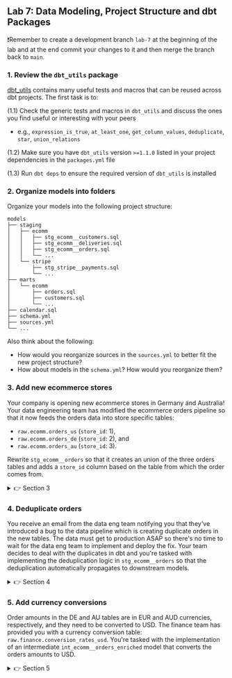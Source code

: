 ## Lab 7: Data Modeling, Project Structure and dbt Packages

❗Remember to create a development branch `lab-7` at the beginning of the lab and at the end commit your changes to it and then merge the branch back to `main`.

### 1. Review the `dbt_utils` package 

[dbt_utils](https://hub.getdbt.com/dbt-labs/dbt_utils/latest/) contains many useful tests and macros that can be reused across dbt projects. The first task is to:

(1.1) Check the generic tests and macros in `dbt_utils` and discuss the ones you find useful or interesting with your peers
    
* e.g., `expression_is_true`, `at_least_one`, `get_column_values`, `deduplicate`, `star`, `union_relations`

(1.2) Make sure you have `dbt_utils` version `>=1.1.0` listed in your project dependencies in the `packages.yml` file

(1.3) Run `dbt deps` to ensure the required version of `dbt_utils` is installed

### 2. Organize models into folders

Organize your models into the following project structure:

    models
    ├── staging
    │   ├── ecomm
    │   │   ├── stg_ecomm__customers.sql
    │   │   ├── stg_ecomm__deliveries.sql
    │   │   ├── stg_ecomm__orders.sql
    │   │   └── ...
    │   └── stripe
    │       ├── stg_stripe__payments.sql
    │       └── ...
    ├── marts
    │   └── ecomm
    │       ├── orders.sql
    │       ├── customers.sql
    │       └── ...
    ├── calendar.sql
    ├── schema.yml
    ├── sources.yml
    └── ...

Also think about the following:

* How would you reorganize sources in the `sources.yml` to better fit the new project structure?
* How about models in the `schema.yml`? How would you reorganize them?

### 3. Add new ecommerce stores

Your company is opening new ecommerce stores in Germany and Australia! Your data engineering team has modified the ecommerce orders pipeline so that it now feeds the orders data into store specific tables: 

* `raw.ecomm.orders_us` (`store_id`: 1),
* `raw.ecomm.orders_de` (`store_id`: 2), and
* `raw.ecomm.orders_au` (`store_id`: 3).

Rewrite `stg_ecomm__orders` so that it creates an union of the three orders tables and adds a `store_id` column based on the table from which the order comes from. 

<details>
  <summary>👉 Section 3</summary>

  (3.1) Add the three orders tables to your `sources.yml`: `orders_us`, `orders_de` and `orders_au`

  (3.2) Refactor `stg_ecomm__orders` so that it combines the three orders tables using the `dbt_utils.union_relations` macro:

  ```sql
    with sources as (
        {{
            dbt_utils.union_relations(
                relations=[
                    source('ecomm', 'orders_us'),
                    source('ecomm', 'orders_de'),
                    source('ecomm', 'orders_au')
                ],
            )
        }}
    ),

    ...
  ```

  (3.3) Preview and inspect the compiled SQL of `stg_ecomm__orders`. How does the `dbt_utils.union_relations` macro differ from a manually constructed union?

  (3.4) Extract store country code from the `_dbt_source_relation` column and map it to the `store_id` in the `stg_ecomm__orders` model
  ```sql
    with sources as (
        {{
            dbt_utils.union_relations(
                relations=[
                    source('ecomm', 'orders_us'),
                    source('ecomm', 'orders_de'),
                    source('ecomm', 'orders_au')
                ],
            )
        }}
    ),

    store_codes as (
        select
            *,
            split_part(split_part(_dbt_source_relation, '.', 3), '_', 2) as store_code
        from sources
    ),

    store_ids as (
        select
            *,
            case
                when store_code = 'us' then 1
                when store_code = 'de' then 2
                when store_code = 'au' then 3
            end as store_id
        from store_codes
    ),

    renamed as (
        select
            *,
            id as order_id,
            created_at as ordered_at,
            status as order_status
        from store_ids
    )

    select
        *
    from renamed
  ```
  (3.5) Ensure the model and its downstream depencies run successfully `dbt run -s stg_ecomm__orders+`

  (3.6) Add a `not_null` test for the `store_id` column in `stg_ecomm__orders` and run the tests: `dbt test -s stg_ecomm__orders+`. Note that the `stg_ecomm__orders` unique test is failing and we'll come to that in the next section of the lab.

</details>

### 4. Deduplicate orders

You receive an email from the data eng team notifying you that they've introduced a bug to the data pipeline which is creating duplicate orders in the new tables. The data must get to production ASAP so there's no time to wait for the data eng team to implement and deploy the fix. Your team decides to deal with the duplicates in dbt and you're tasked with implementing the deduplication logic in `stg_ecomm__orders` so that the deduplication automatically propagates to downstream models.

<details>
  <summary>👉 Section 4</summary>

(4.1) Find the duplicates using SQL:

```sql
select
    *
from analytics.dbt_<first_initial><last_name>.stg_ecomm__orders
where order_id in (
    select
        order_id
    from analytics.dbt_<first_initial><last_name>.stg_ecomm__orders
    group by 1
    having count(*) > 1
)
order by order_id
```

(4.2) Use the `dbt_utils.deduplicate` macro to deduplicate orders in `stg_ecomm__orders`. Which columns should you partition and group by?
```sql
...
renamed as (
    select
        *,
        id as order_id,
        created_at as ordered_at,
        status as order_status
    from store_ids
),

deduplicated as (
    {{
        dbt_utils.deduplicate(
            relation='renamed',
            partition_by='<partition-by-column>',    -- TODO: Add partition_by column
            order_by='<order-by-column> desc'        -- TODO: Add order_by column
        )
    }}
)

select
    *
from deduplicated
```

(4.3) Ensure the model and its downstream depencies run successfully: `dbt run -s stg_ecomm__orders+`

(4.4) Add a primary key test for `order_id` in `stg_ecomm__orders` and run the tests: `dbt test -s stg_ecomm__orders+`

</details>

### 5. Add currency conversions

Order amounts in the DE and AU tables are in EUR and AUD currencies, respectively, and they need to be converted to USD. The finance team has provided you with a currency conversion table: `raw.finance.conversion_rates_usd`. You're tasked with the implementation of an intermediate `int_ecomm__orders_enriched` model that converts the orders amounts to USD.


<details>
  <summary>👉 Section 5</summary>

(5.1) Add the `finance` source with the `conversion_rates_usd` table to `sources.yml`:

```
# models/sources.yml
version: 2

sources:
  - name: finance
    database: raw
    tables:
      - name: conversion_rates_usd

...
```

(5.2) Create a `stg_finance__conversion_rates_usd` model in a `models/staging/finance` folder. Include a `conversion_rate_id` primary key using `dbt_utils.generate_surrogate_key`. Also, add tests for the primary key in the `schema.yml`

```sql
with source as (
    select
        *
    from {{ source('finance', 'conversion_rates_usd') }}
),

final as (
    select
        {{ dbt_utils.generate_surrogate_key(["date_day", "currency"]) }} as conversion_rate_id,
        *
    from source
)

select
    *
from final
```

(5.3) Create a `int_ecomm__orders_enriched` model in the `models/staging/ecomm` folder that adds a `total_amount_usd` to `stg_ecomm__orders`

```sql
with orders as (
  select
    *
  from {{ ref('stg_ecomm__orders') }}
),

rates as (
    select
        *
    from {{ ref('stg_finance__conversion_rates_usd') }}
),

order_rates as (
  select
      orders.*,
      ... as rate_usd        -- TODO: Fill the logic
  from orders
  left join rates on (
    ...                      -- TODO: Fill the join
  )
),

final as (
    select
        *,
        total_amount * rate_usd as total_amount_usd
    from order_rates
)

select
    *
from final
```

(5.4) Add primary key and `total_amount_usd` `not_null` tests in the `schema.yml`

(5.4) Ensure the model and its upstream depencies run successfully: `dbt run -s +int_ecomm__orders_enriched`

(5.5) Run the tests: `dbt test -s +int_ecomm__orders_enriched`. Does the `total_amount_usd` `not_null` test fail? Why?

</details>
